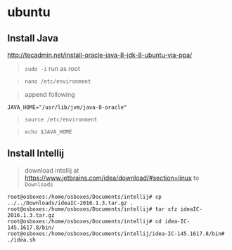 # ubuntu

## Install Java

http://tecadmin.net/install-oracle-java-8-jdk-8-ubuntu-via-ppa/

> `sudo -i` run as root

> `nano /etc/environment`

> append following

```
﻿JAVA_HOME="/usr/lib/jvm/java-8-oracle"
```

> `source /etc/environment`

> `echo $JAVA_HOME`

## Install Intellij

> download intellij at https://www.jetbrains.com/idea/download/#section=linux to `Downloads`

```
root@osboxes:/home/osboxes/Documents/intellij# cp ../../Downloads/ideaIC-2016.1.3.tar.gz .
root@osboxes:/home/osboxes/Documents/intellij# tar xfz ideaIC-2016.1.3.tar.gz 
root@osboxes:/home/osboxes/Documents/intellij# cd idea-IC-145.1617.8/bin/
root@osboxes:/home/osboxes/Documents/intellij/idea-IC-145.1617.8/bin# ./idea.sh
```
